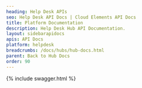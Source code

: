 ```yaml
---
heading: Help Desk APIs
seo: Help Desk API Docs | Cloud Elements API Docs
title: Platform Documentation
description: Help Desk Hub API Documentation.
layout: sidebarapidocs
apis: API Docs
platform: helpdesk
breadcrumbs: /docs/hubs/hub-docs.html
parent: Back to Hub Docs
order: 90
---
```


{% include swagger.html %}
